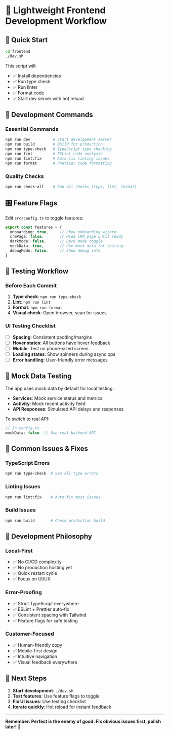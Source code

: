 # 🎯 Lightweight Frontend Development Workflow

## 🚀 **Quick Start**

```bash
cd frontend
./dev.sh
```

This script will:
- ✅ Install dependencies
- ✅ Run type check
- ✅ Run linter
- ✅ Format code
- ✅ Start dev server with hot reload

## 🔧 **Development Commands**

### **Essential Commands**
```bash
npm run dev          # Start development server
npm run build        # Build for production
npm run type-check   # TypeScript type checking
npm run lint         # ESLint code analysis
npm run lint:fix     # Auto-fix linting issues
npm run format       # Prettier code formatting
```

### **Quality Checks**
```bash
npm run check-all    # Run all checks (type, lint, format)
```

## 🎛️ **Feature Flags**

Edit `src/config.ts` to toggle features:

```typescript
export const features = {
  onboarding: true,     // Show onboarding wizard
  crmPage: false,       // Hide CRM page until ready
  darkMode: false,      // Dark mode toggle
  mockData: true,       // Use mock data for testing
  debugMode: false,     // Show debug info
}
```

## 🧪 **Testing Workflow**

### **Before Each Commit**
1. **Type check**: `npm run type-check`
2. **Lint**: `npm run lint`
3. **Format**: `npm run format`
4. **Visual check**: Open browser, scan for issues

### **UI Testing Checklist**
- [ ] **Spacing**: Consistent padding/margins
- [ ] **Hover states**: All buttons have hover feedback
- [ ] **Mobile**: Test on phone-sized screen
- [ ] **Loading states**: Show spinners during async ops
- [ ] **Error handling**: User-friendly error messages

## 📱 **Mock Data Testing**

The app uses mock data by default for local testing:

- **Services**: Mock service status and metrics
- **Activity**: Mock recent activity feed
- **API Responses**: Simulated API delays and responses

To switch to real API:
```typescript
// In config.ts
mockData: false  // Use real backend API
```

## 🐛 **Common Issues & Fixes**

### **TypeScript Errors**
```bash
npm run type-check  # See all type errors
```

### **Linting Issues**
```bash
npm run lint:fix    # Auto-fix most issues
```

### **Build Issues**
```bash
npm run build       # Check production build
```

## 🎯 **Development Philosophy**

### **Local-First**
- ✅ No CI/CD complexity
- ✅ No production hosting yet
- ✅ Quick restart cycle
- ✅ Focus on UI/UX

### **Error-Proofing**
- ✅ Strict TypeScript everywhere
- ✅ ESLint + Prettier auto-fix
- ✅ Consistent spacing with Tailwind
- ✅ Feature flags for safe testing

### **Customer-Focused**
- ✅ Human-friendly copy
- ✅ Mobile-first design
- ✅ Intuitive navigation
- ✅ Visual feedback everywhere

## 🚀 **Next Steps**

1. **Start development**: `./dev.sh`
2. **Test features**: Use feature flags to toggle
3. **Fix UI issues**: Use testing checklist
4. **Iterate quickly**: Hot reload for instant feedback

---

**Remember: Perfect is the enemy of good. Fix obvious issues first, polish later!** 🎯

